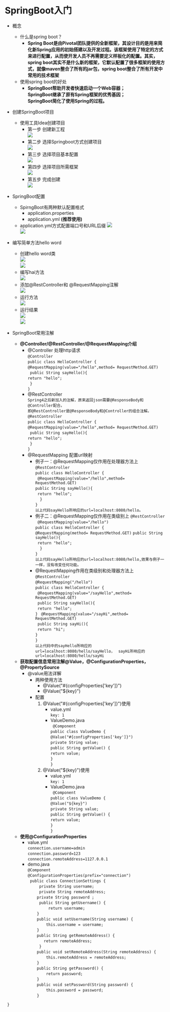 # SpringBoot入门
- 概念
	- 什么是spring boot？</br>
		- **Spring Boot是由Pivotal团队提供的全新框架，其设计目的是用来简化新Spring应用的初始搭建以及开发过程。该框架使用了特定的方式来进行配置，从而使开发人员不再需要定义样板化的配置。其实，spring boot其实不是什么新的框架，它默认配置了很多框架的使用方式，就像maven整合了所有的jar包，spring boot整合了所有开发中常用的技术框架**
	- 使用spring boot的好处</br>
		- **SpringBoot帮助开发者快速启动一个Web容器；</br>
		SpringBoot继承了原有Spring框架的优秀基因；</br>
		SpringBoot简化了使用Spring的过程。</br>**
- 创建SpringBoot项目
	- 使用工具Idea创建项目
		- 第一步 创建新工程</br>
			![](http://m.qpic.cn/psb?/V10sTJNc2V5pgR/YZa3rnXJU.iHn9eZ1GHGCY9EebN0CbC28r4NunqU5zY!/b/dDQBAAAAAAAA&bo=NgauAwAAAAADN48!&rf=viewer_4)
		- 第二步 选择Springboot方式创建项目</br>
			![](http://m.qpic.cn/psb?/V10sTJNc2V5pgR/AIba6d9mRaZ*xjJFZzTpHPAH1xbU52uOLky0SbijheY!/b/dEkBAAAAAAAA&bo=ggc4BAAAAAADN6s!&rf=viewer_4)
		- 第三步 选择项目基本配置</br>
			![](http://m.qpic.cn/psb?/V10sTJNc2V5pgR/kU2wiPHGOF8xz7bcUkoIO1I596*DjDHeSz4hnR26uok!/b/dDcBAAAAAAAA&bo=gAc4BAAAAAADN6k!&rf=viewer_4)
		- 第四步 选择项目所需框架</br>
			![](http://m.qpic.cn/psb?/V10sTJNc2V5pgR/zhZD6ghlav5Sr56H0WNMQ6LYNGDm.ilJDDOmfXEOpok!/b/dC0BAAAAAAAA&bo=cQc4BAAAAAADN1g!&rf=viewer_4)
		- 第五步 完成创建</br>
			![](http://m.qpic.cn/psb?/V10sTJNc2V5pgR/L9HzoIbcrYglv9nIx7TxAg1ZBZzQsq9htsB6deyWZXo!/b/dFMBAAAAAAAA&bo=kwc4BAAAAAADJ6o!&rf=viewer_4)
			
- SpringBoot配置</br>
	- SpirngBoot有两种默认配置格式</br>
		- application.properties</br>
		- application.yml **(推荐使用)**</br>
	- application.yml方式配置端口号和URL后缀
		![](http://m.qpic.cn/psb?/V10sTJNc2V5pgR/reEy296VDSoyAVyQlvu300I.sS9QrxUcx*YMZ3IZDXA!/b/dFQBAAAAAAAA&bo=KgPGAwAAAAADB84!&rf=viewer_4)</br>
		![](http://m.qpic.cn/psb?/V10sTJNc2V5pgR/OZXlXhM*y7Ug0ChIPCBx4alO8.5YkG*6Hw0DTgjfy9M!/b/dFQBAAAAAAAA&bo=7gYiBAAAAAADR6w!&rf=viewer_4)</br>
		
- 编写简单方法hello word</br>
	- 创建hello word类</br>
		![](http://m.qpic.cn/psb?/V10sTJNc2V5pgR/BNA95vZERX1TtsX*r7zHZxBh.rwe8lS342pBjpDDqwY!/b/dFIBAAAAAAAA&bo=LQY4BAAAAAADBzU!&rf=viewer_4)</br>
		![](http://m.qpic.cn/psb?/V10sTJNc2V5pgR/m4NoHtfs5cTQC5J9ZWDDIBybK99lHHolnebJHSHHZgk!/b/dFMBAAAAAAAA&bo=ggNCAQAAAAADF*A!&rf=viewer_4)</br>
	- 编写hai方法</br>
		![](http://m.qpic.cn/psb?/V10sTJNc2V5pgR/pcmxm75oHg1CwXoPaOtC3H4O76VquF6eoJKmuAwHYNA!/b/dDABAAAAAAAA&bo=FAOeAQAAAAADB6o!&rf=viewer_4)</br>
	- 添加@RestController和 @RequestMapping注解</br>
		![](http://m.qpic.cn/psb?/V10sTJNc2V5pgR/dCetNOTzFMVJl2gbcR6sQfklw4KznLv1cryN3tGuE8o!/b/dDcBAAAAAAAA&bo=OgIeAQAAAAADJyU!&rf=viewer_4)</br>
	- 运行方法</br>
		![](http://m.qpic.cn/psb?/V10sTJNc2V5pgR/vL14.Zm4767sBnEVbV9.QKGrjeQWS93Ec01kGxPlscs!/b/dDYBAAAAAAAA&bo=ZAp.AQAAAAADBzM!&rf=viewer_4)</br>
	- 运行结果</br>
		![](http://m.qpic.cn/psb?/V10sTJNc2V5pgR/*hK9NxKBVE1LmkAVLq2JXMWaDcqreWfXy6AS2fTtr7w!/b/dDcBAAAAAAAA&bo=tAr8AQAAAAADB2E!&rf=viewer_4)</br>
		![](http://m.qpic.cn/psb?/V10sTJNc2V5pgR/cV0ucMMzu4ITPnltUdWXAYplOZyXzWZFIJI0n4WxXC4!/b/dFIBAAAAAAAA&bo=zAL8AAAAAAADFwA!&rf=viewer_4)</br>
- SpringBoot常用注解
	- **@Controller/@RestController/@RequestMapping介绍**
		- @Controller 处理http请求</br>
		  `@Controller`</br>
			`public class HelloController {`</br>
    	`@RequestMapping(value="/hello",method= RequestMethod.GET)`</br>
   ` public String sayHello(){`</br>
        `return "hello";`</br>
   ` }`</br>
`}`</br>
		- @RestController</br>
			`Spring4之后新加入的注解，原来返回json需要@ResponseBody和@Controller配合。`</br>
`即@RestController是@ResponseBody和@Controller的组合注解。`</br>
	  `@RestController`</br>
			`public class HelloController {`</br>
    	`@RequestMapping(value="/hello",method= RequestMethod.GET)`</br>
   ` public String sayHello(){`</br>
        `return "hello";`</br>
   ` }`</br>
`}`</br>
		- @RequestMapping 配置url映射</br>
			- 例子一：@RequestMapping仅作用在处理器方法上</br>
				`@RestController`</br>
`public class HelloController {`</br>
   ` @RequestMapping(value="/hello",method= RequestMethod.GET)`</br>
    `public String sayHello(){`</br>
       ` return "hello";`</br>
  `  }`</br>
`}`</br>
`以上代码sayHello所响应的url=localhost:8080/hello。`
			- 例子二：@RequestMapping仅作用在类级别上
			`@RestController`</br>
			` @RequestMapping(value="/hello")`</br>
`public class HelloController {`</br>
	`@RequestMapping(method= RequestMethod.GET)`
    `public String sayHello(){`</br>
       ` return "hello";`</br>
  `  }`</br>
`}`</br>
`以上代码sayHello所响应的url=localhost:8080/hello,效果与例子一一样，没有改变任何功能。`
			- @RequestMapping作用在类级别和处理器方法上</br>
				`@RestController`</br>
`@RequestMapping("/hello")`</br>
`public class HelloController {`</br>
   ` @RequestMapping(value="/sayHello",method= RequestMethod.GET)`</br>
   ` public String sayHello(){`</br>
       ` return "hello";`</br>
    `}`
   ` @RequestMapping(value="/sayHi",method= RequestMethod.GET)`</br>
   ` public String sayHi(){`</br>
       ` return "hi";`</br>
    `}`</br>
`}`</br>
	`以上代码中的sayHello所响应的url=localhost:8080/hello/sayHello，`
` sayHi所响应的url=localhost:8080/hello/sayHi`
	- **获取配置信息常用注解@Value，@ConfigurationProperties，@PropertySource**</br>
		- @value用法详解</br>
			- 两种使用方法</br>
				- @Value("#{configProperties['key']}")</br>
				- @Value("${key}")</br>
			- 配置</br>
				1. @Value("#{configProperties['key']}")使用</br>
					- value.yml</br>
						`key: 1`</br>
					- ValueDemo.java</br>
						` @Component`  </br>
` public class ValueDemo {  `</br>
` @Value("#{configProperties['key']}")  `</br>
` private String value;  `</br>
` public String getValue() { ` </br>
         `return value;  `</br>
    ` } ` </br>
`}`</br>
				2. @Value("${key}")使用</br>
					- value.yml</br>
						`key: 1`</br>
					- ValueDemo.java</br>
						` @Component`  </br>
` public class ValueDemo {  `</br>
` @Value("${key}")  `</br>
` private String value;  `</br>
` public String getValue() { ` </br>
         `return value;  `</br>
    ` } ` </br>
`}`</br>
	- **使用@ConfigurationProperties**</br>
		- value.yml</br>
			`connection.username=admin`</br>
`connection.password=123`</br>
`connection.remoteAddress=1127.0.0.1`</br>
		- demo.java</br>
			`@Component`</br>
 `@ConfigurationProperties(prefix="connection")`</br>
 ` public class ConnectionSettings {`</br>
 `     private String username;`</br>
 `     private String remoteAddress;`</br>
 `    private String password ;`</br>
 `     public String getUsername() {`</br>
`         return username;`</br>
`    }`</br>
`    public void setUsername(String username) {`</br>
`        this.username = username;`</br>
`    }`</br>
`    public String getRemoteAddress() {`</br>
`       return remoteAddress;`</br>
`     }`</br>
`    public void setRemoteAddress(String remoteAddress) {`</br>
`        this.remoteAddress = remoteAddress;`</br>
`    }`</br>
`    public String getPassword() {`</br>
`        return password;`</br>
`    }`</br>
`    public void setPassword(String password) {`</br>
`        this.password = password;`</br>
`    }`</br>

` }`</br>
